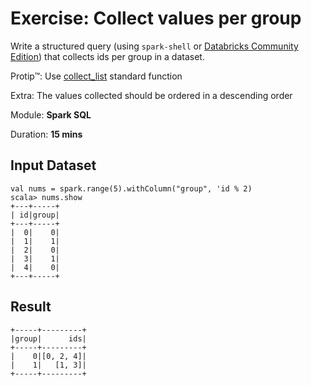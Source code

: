 # Exercise: Collect values per group

Write a structured query (using `spark-shell` or [Databricks Community Edition](https://community.cloud.databricks.com)) that collects ids per group in a dataset.

Protip™: Use [collect_list](http://spark.apache.org/docs/latest/api/scala/index.html#org.apache.spark.sql.functions$) standard function

Extra: The values collected should be ordered in a descending order

Module: **Spark SQL**

Duration: **15 mins**

## Input Dataset

```text
val nums = spark.range(5).withColumn("group", 'id % 2)
scala> nums.show
+---+-----+
| id|group|
+---+-----+
|  0|    0|
|  1|    1|
|  2|    0|
|  3|    1|
|  4|    0|
+---+-----+
```

## Result

```text
+-----+---------+
|group|      ids|
+-----+---------+
|    0|[0, 2, 4]|
|    1|   [1, 3]|
+-----+---------+
```

<!--
## Solution

```text
val solution = nums.groupBy("group").agg(collect_list('id) as "ids")
```

-->
